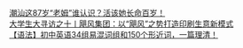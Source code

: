   
[潮汕这87岁“老姆”谁认识？活该她长命百岁！](http://www.dianyue.me/archives/223/8ggk054tzg3tj45h/)  
[大学生大寻访之十丨飓风集团：以“飓风”之势打造印刷生意新模式](http://www.dianyue.me/archives/102/lpoq7irhz6qonc35/)  
[【语法】初中英语34组易混词组和150个形近词，一篇理清！](http://www.dianyue.me/archives/770/funyvftp5v4u3tos/)